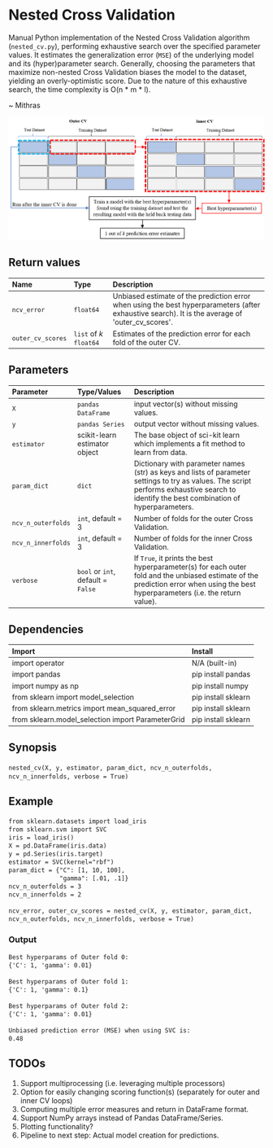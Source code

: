 # Nested Cross Validation

Manual Python implementation of the Nested Cross Validation algorithm (`nested_cv.py`), performing exhaustive search over the specified parameter values. It estimates the generalization error (`MSE`) of the underlying model and its (hyper)parameter search. Generally, choosing the parameters that maximize non-nested Cross Validation biases the model to the dataset, yielding an overly-optimistic score. Due to the nature of this exhaustive search, the time complexity is O(n * m * l).

~ Mithras

![](https://github.com/mithraskuipers/NestedCrossValidation/blob/main/img/nCV.png?raw=true)

## Return values

| Name | Type | Description |
| :- |:-|:-|
`ncv_error` | `float64` | Unbiased estimate of the prediction error when using the best hyperparameters (after exhaustive search). It is the average of 'outer_cv_scores'. |
`outer_cv_scores` | `list` of _k_ `float64` | Estimates of the prediction error for each fold of the outer CV. |

## Parameters

| Parameter | Type/Values | Description |
| :- |:-|:-|
| `X` | `pandas DataFrame` | input vector(s) without missing values. |
| `y` | `pandas Series` | output vector without missing values. |
| `estimator` |  scikit-learn estimator object | The base object of sci-kit learn which implements a fit method to learn from data. |
| `param_dict` | `dict` | Dictionary with parameter names (str) as keys and lists of parameter settings to try as values. The script performs exhaustive search to identify the best combination of hyperparameters. |
| `ncv_n_outerfolds` | `int`, default = 3 | Number of folds for the outer Cross Validation. |
| `ncv_n_innerfolds` | `int`, default = 3 | Number of folds for the inner Cross Validation. |
| `verbose` | `bool` or `int`, default = `False` | If `True`, it prints the best hyperparameter(s) for each outer fold and the unbiased estimate of the prediction error when using the best hyperparameters (i.e. the return value). |

## Dependencies

| Import | Install |
| :- |:-|
| import operator | N/A (built-in) |
| import pandas | pip install pandas |
| import numpy as np | pip install numpy |
| from sklearn import model_selection | pip install sklearn |
| from sklearn.metrics import mean_squared_error | pip install sklearn |
| from sklearn.model_selection import ParameterGrid | pip install sklearn |

## Synopsis

`nested_cv(X, y, estimator, param_dict, ncv_n_outerfolds, ncv_n_innerfolds, verbose = True)`

## Example

```
from sklearn.datasets import load_iris
from sklearn.svm import SVC
iris = load_iris()
X = pd.DataFrame(iris.data)
y = pd.Series(iris.target)
estimator = SVC(kernel="rbf")
param_dict = {"C": [1, 10, 100],
              "gamma": [.01, .1]}
ncv_n_outerfolds = 3
ncv_n_innerfolds = 2

ncv_error, outer_cv_scores = nested_cv(X, y, estimator, param_dict, ncv_n_outerfolds, ncv_n_innerfolds, verbose = True)
```

### Output

```
Best hyperparams of Outer fold 0:
{'C': 1, 'gamma': 0.01}

Best hyperparams of Outer fold 1:
{'C': 1, 'gamma': 0.1}

Best hyperparams of Outer fold 2:
{'C': 1, 'gamma': 0.01}

Unbiased prediction error (MSE) when using SVC is:
0.48
```

## TODOs

1. Support multiprocessing (i.e. leveraging multiple processors)
2. Option for easily changing scoring function(s) (separately for outer and inner CV loops)
3. Computing multiple error measures and return in DataFrame format.
4. Support NumPy arrays instead of Pandas DataFrame/Series.
5. Plotting functionality?
6. Pipeline to next step: Actual model creation for predictions.
